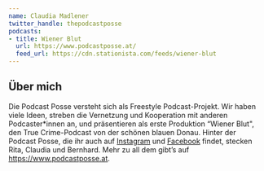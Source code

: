 ```yaml
---
name: Claudia Madlener
twitter_handle: thepodcastposse
podcasts:
- title: Wiener Blut
  url: https://www.podcastposse.at/
  feed_url: https://cdn.stationista.com/feeds/wiener-blut 
---
```


## Über mich

Die Podcast Posse versteht sich als Freestyle Podcast-Projekt. Wir haben viele
Ideen, streben die Vernetzung und Kooperation mit anderen Podcaster*innen an,
und präsentieren als erste Produktion “Wiener Blut", den True Crime-Podcast von
der schönen blauen Donau. Hinter der Podcast Posse, die ihr auch auf
[Instagram](https://instagram.com/podcastpossevienna) und
[Facebook](https://facebook.com/ThePodcastPosse) findet,
stecken Rita, Claudia und Bernhard. Mehr zu all dem gibt’s auf
<https://www.podcastposse.at>.
